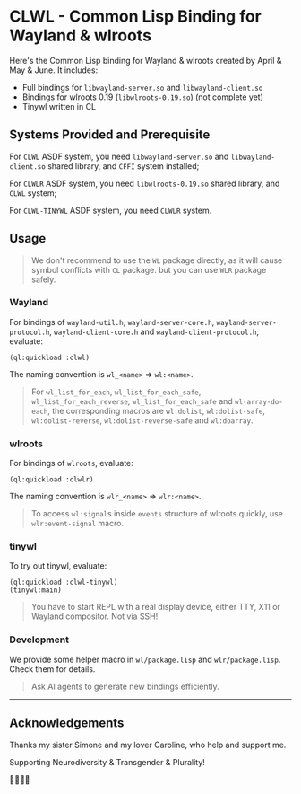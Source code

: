 # CLWL - Common Lisp Binding for Wayland & wlroots

Here's the Common Lisp binding for Wayland & wlroots created by April & May & June. It includes:

- Full bindings for `libwayland-server.so` and `libwayland-client.so`
- Bindings for wlroots 0.19 (`libwlroots-0.19.so`) (not complete yet)
- Tinywl written in CL

## Systems Provided and Prerequisite

For `CLWL` ASDF system, you need `libwayland-server.so` and `libwayland-client.so` shared library, and `CFFI` system installed;

For `CLWLR` ASDF system, you need `libwlroots-0.19.so` shared library, and `CLWL` system;

For `CLWL-TINYWL` ASDF system, you need `CLWLR` system.

## Usage

> We don't recommend to use the `WL` package directly, as it will cause symbol conflicts with `CL` package. but you can
  use `WLR` package safely.

### Wayland

For bindings of `wayland-util.h`, `wayland-server-core.h`, `wayland-server-protocol.h`, `wayland-client-core.h` and `wayland-client-protocol.h`, evaluate:

``` common-lisp
(ql:quickload :clwl)
```

The naming convention is `wl_<name>` => `wl:<name>`.

> For `wl_list_for_each`, `wl_list_for_each_safe`, `wl_list_for_each_reverse`, `wl_list_for_each_safe` and
  `wl-array-do-each`, the corresponding macros are `wl:dolist`, `wl:dolist-safe`, `wl:dolist-reverse`,
  `wl:dolist-reverse-safe` and `wl:doarray`.

### wlroots

For bindings of `wlroots`, evaluate:

``` common-lisp
(ql:quickload :clwlr)
```

The naming convention is `wlr_<name>` => `wlr:<name>`.

> To access `wl:signal`s inside `events` structure of wlroots quickly, use `wlr:event-signal` macro.

### tinywl

To try out tinywl, evaluate:

``` common-lisp
(ql:quickload :clwl-tinywl)
(tinywl:main)
```

> You have to start REPL with a real display device, either TTY, X11 or Wayland compositor. Not via SSH!

### Development

We provide some helper macro in `wl/package.lisp` and `wlr/package.lisp`. Check them for details.

> Ask AI agents to generate new bindings efficiently.

---

## Acknowledgements

Thanks my sister Simone and my lover Caroline, who help and support me.

Supporting Neurodiversity & Transgender & Plurality!

🏳️‍🌈🏳️‍⚧️